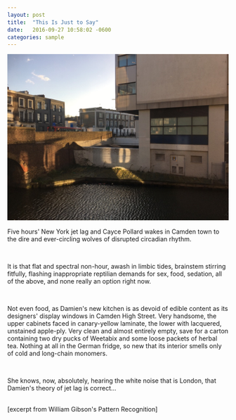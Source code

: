 ```yaml
---
layout: post
title:  "This Is Just to Say"
date:   2016-09-27 10:58:02 -0600
categories: sample
---
```


<img class="post-photo" alt="London in the sun, a Camden Town side-street" src="/assets/london.jpg">
<p>Five hours' New York jet lag and Cayce Pollard wakes in Camden town
to the dire and ever-circling wolves of disrupted circadian rhythm.</p>
<br />
<p>It is that flat and spectral non-hour, awash in limbic tides, brainstem 
stirring fitfully, flashing inappropriate reptilian demands for sex, food,
sedation, all of the above, and none really an option right now.</p>
<br />
<p>Not even food, as Damien's new kitchen is as devoid of edible content as
its designers' display windows in Camden High Street. Very handsome, the upper
cabinets faced in canary-yellow laminate, the lower with lacquered, unstained
apple-ply. Very clean and almost entirely empty, save for a carton containing
two dry pucks of Weetabix and some loose packets of herbal tea. Nothing at all
in the German fridge, so new that its interior smells only of cold and long-chain
monomers.</p>
<br />
<p>She knows, now, absolutely, hearing the white noise that is London, that
Damien's theory of jet lag is correct...</p>
<br />
[excerpt from William Gibson's Pattern Recognition]